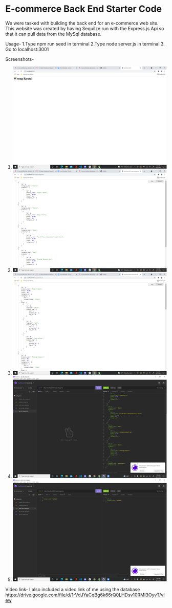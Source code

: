 # E-commerce Back End Starter Code
We were tasked with building the back end for an e-commerce web site. This website was created by having Sequilze run with the Express.js Api so that it can pull data from the MySql database.

Usage-
1.Type npm run seed in terminal
2.Type node server.js in terminal
3. Go to localhost:3001

Screenshots-
1. ![screenshot](assets/Screenshot123.png)
2. ![screenshot](assets/Screenshot124.png)
3. ![screenshot](assets/Screenshot125.png)
4. ![screenshot](assets/Screenshot126.png)
5. ![screenshot](assets/Screenshot127.png)


Video link-
I also included a video link of me using the database
https://drive.google.com/file/d/1rVdJYaCqBg6k66rQ0LHDsv10RMI3OyvT/view